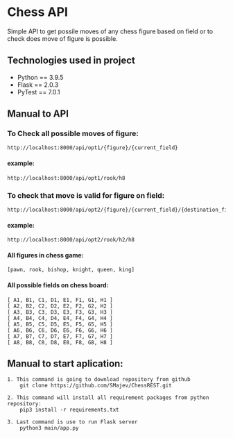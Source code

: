 # Chess API 
Simple API to get possile moves of any chess figure based on field or to check does move of figure is possible.
## Technologies used in project
- Python == 3.9.5
- Flask == 2.0.3
- PyTest == 7.0.1

## Manual to API
### To Check all possible moves of figure:
    http://localhost:8000/api/opt1/{figure}/{current_field}
#### example: 
    http://localhost:8000/api/opt1/rook/h8

### To check that move is valid for figure on field:
    http://localhost:8000/api/opt2/{figure}/{current_field}/{destination_field}
#### example: 
    http://localhost:8000/api/opt2/rook/h2/h8

#### All figures in chess game:
    [pawn, rook, bishop, knight, queen, king]

#### All possible fields on chess board:
    [ A1, B1, C1, D1, E1, F1, G1, H1 ]
    [ A2, B2, C2, D2, E2, F2, G2, H2 ]
    [ A3, B3, C3, D3, E3, F3, G3, H3 ]
    [ A4, B4, C4, D4, E4, F4, G4, H4 ]
    [ A5, B5, C5, D5, E5, F5, G5, H5 ]
    [ A6, B6, C6, D6, E6, F6, G6, H6 ]
    [ A7, B7, C7, D7, E7, F7, G7, H7 ]
    [ A8, B8, C8, D8, E8, F8, G8, H8 ]

## Manual to start aplication:
    1. This command is going to download repository from github
        git clone https://github.com/SMajev/ChessREST.git

    2. This command will install all requirement packages from python repository:
        pip3 install -r requirements.txt

    3. Last command is use to run Flask server 
        python3 main/app.py

    
